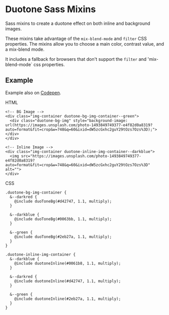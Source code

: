 # Duotone Sass Mixins
Sass mixins to create a duotone effect on both inline and background images.

These mixins take advantage of the `mix-blend-mode` and `filter` CSS properties.  The mixins allow you to choose a main color, contrast value, and a mix-blend mode.

It includes a fallback for browsers that don't support the `filter` and 'mix-blend-mode` css properties.

## Example

Example also on [Codepen](https://codepen.io/miguelceja/pen/pdPwwX).

HTML
```
<!-- BG Image -->
<div class="img-container duotone-bg-img-container--green">
  <div class="duotone-bg-img" style="background-image: url(https://images.unsplash.com/photo-1493849749377-e4f82d0a8319?auto=format&fit=crop&w=748&q=60&ixid=dW5zcGxhc2guY29tOzs7Ozs%3D);"></div>
</div>

<!-- Inline Image -->
<div class="img-container duotone-inline-img-container--darkblue">
  <img src="https://images.unsplash.com/photo-1493849749377-e4f82d0a8319?auto=format&fit=crop&w=748&q=60&ixid=dW5zcGxhc2guY29tOzs7Ozs%3D" alt="">
</div>
```

CSS
```
.duotone-bg-img-container {
  &--darkred {
    @include duoToneBg(#d42747, 1.1, multiply);
  }

  &--darkblue {
    @include duoToneBg(#0063bb, 1.1, multiply);
  }

  &--green {
    @include duoToneBg(#2eb27a, 1.1, multiply);
  }
}

.duotone-inline-img-container {
  &--darkblue {
    @include duotoneInline(#0061b8, 1.1, multiply);
  }

  &--darkred {
    @include duotoneInline(#d42747, 1.1, multiply);
  }

  &--green {
    @include duotoneInline(#2eb27a, 1.1, multiply);
  }
}
```



